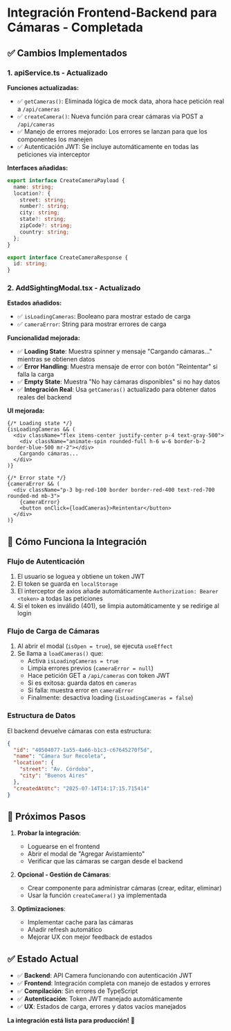 # Integración Frontend-Backend para Cámaras - Completada

## ✅ Cambios Implementados

### 1. **apiService.ts - Actualizado**

**Funciones actualizadas:**
- ✅ `getCameras()`: Eliminada lógica de mock data, ahora hace petición real a `/api/cameras`
- ✅ `createCamera()`: Nueva función para crear cámaras via POST a `/api/cameras`
- ✅ Manejo de errores mejorado: Los errores se lanzan para que los componentes los manejen
- ✅ Autenticación JWT: Se incluye automáticamente en todas las peticiones via interceptor

**Interfaces añadidas:**
```typescript
export interface CreateCameraPayload {
  name: string;
  location?: {
    street: string;
    number?: string;
    city: string;
    state?: string;
    zipCode?: string;
    country: string;
  };
}

export interface CreateCameraResponse {
  id: string;
}
```

### 2. **AddSightingModal.tsx - Actualizado**

**Estados añadidos:**
- ✅ `isLoadingCameras`: Booleano para mostrar estado de carga
- ✅ `cameraError`: String para mostrar errores de carga

**Funcionalidad mejorada:**
- ✅ **Loading State**: Muestra spinner y mensaje "Cargando cámaras..." mientras se obtienen datos
- ✅ **Error Handling**: Muestra mensaje de error con botón "Reintentar" si falla la carga
- ✅ **Empty State**: Muestra "No hay cámaras disponibles" si no hay datos
- ✅ **Integración Real**: Usa `getCameras()` actualizado para obtener datos reales del backend

**UI mejorada:**
```tsx
{/* Loading state */}
{isLoadingCameras && (
  <div className="flex items-center justify-center p-4 text-gray-500">
    <div className="animate-spin rounded-full h-6 w-6 border-b-2 border-blue-500 mr-2"></div>
    Cargando cámaras...
  </div>
)}

{/* Error state */}
{cameraError && (
  <div className="p-3 bg-red-100 border border-red-400 text-red-700 rounded-md mb-3">
    {cameraError}
    <button onClick={loadCameras}>Reintentar</button>
  </div>
)}
```

## 🔧 Cómo Funciona la Integración

### **Flujo de Autenticación**
1. El usuario se loguea y obtiene un token JWT
2. El token se guarda en `localStorage` 
3. El interceptor de axios añade automáticamente `Authorization: Bearer <token>` a todas las peticiones
4. Si el token es inválido (401), se limpia automáticamente y se redirige al login

### **Flujo de Carga de Cámaras**
1. Al abrir el modal (`isOpen = true`), se ejecuta `useEffect`
2. Se llama a `loadCameras()` que:
   - Activa `isLoadingCameras = true`
   - Limpia errores previos (`cameraError = null`)
   - Hace petición GET a `/api/cameras` con token JWT
   - Si es exitosa: guarda datos en `cameras`
   - Si falla: muestra error en `cameraError`
   - Finalmente: desactiva loading (`isLoadingCameras = false`)

### **Estructura de Datos**
El backend devuelve cámaras con esta estructura:
```json
{
  "id": "40504077-1a55-4a66-b1c3-c67645270f5d",
  "name": "Cámara Sur Recoleta",
  "location": {
    "street": "Av. Córdoba",
    "city": "Buenos Aires"
  },
  "createdAtUtc": "2025-07-14T14:17:15.715414"
}
```

## 🚀 Próximos Pasos

1. **Probar la integración**: 
   - Loguearse en el frontend
   - Abrir el modal de "Agregar Avistamiento"
   - Verificar que las cámaras se cargan desde el backend

2. **Opcional - Gestión de Cámaras**:
   - Crear componente para administrar cámaras (crear, editar, eliminar)
   - Usar la función `createCamera()` ya implementada

3. **Optimizaciones**:
   - Implementar cache para las cámaras
   - Añadir refresh automático
   - Mejorar UX con mejor feedback de estados

## ✅ Estado Actual

- ✅ **Backend**: API Camera funcionando con autenticación JWT
- ✅ **Frontend**: Integración completa con manejo de estados y errores
- ✅ **Compilación**: Sin errores de TypeScript
- ✅ **Autenticación**: Token JWT manejado automáticamente
- ✅ **UX**: Estados de carga, errores y datos vacíos manejados

**La integración está lista para producción!** 🎉
